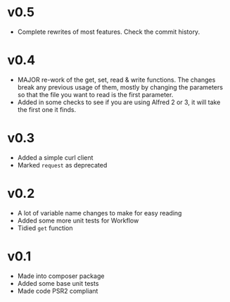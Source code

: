# v0.5

* Complete rewrites of most features. Check the commit history.

# v0.4

* MAJOR re-work of the get, set, read & write functions. The changes break any previous usage of them, mostly by changing the parameters so that the file you want to read is the first parameter.
* Added in some checks to see if you are using Alfred 2 or 3, it will take the first one it finds.

# v0.3

* Added a simple curl client
* Marked `request` as deprecated

# v0.2

* A lot of variable name changes to make for easy reading
* Added some more unit tests for Workflow
* Tidied `get` function

# v0.1

* Made into composer package
* Added some base unit tests
* Made code PSR2 compliant
